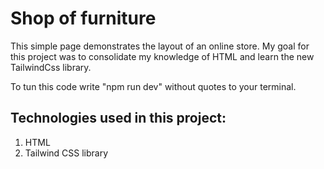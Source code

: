 # Shop of furniture

This simple page demonstrates the layout of an online store.
My goal for this project was to consolidate my knowledge of HTML and learn the new TailwindCss library.

To tun this code write "npm run dev" without quotes to your terminal.

## Technologies used in this project:

1. HTML
2. Tailwind CSS library
